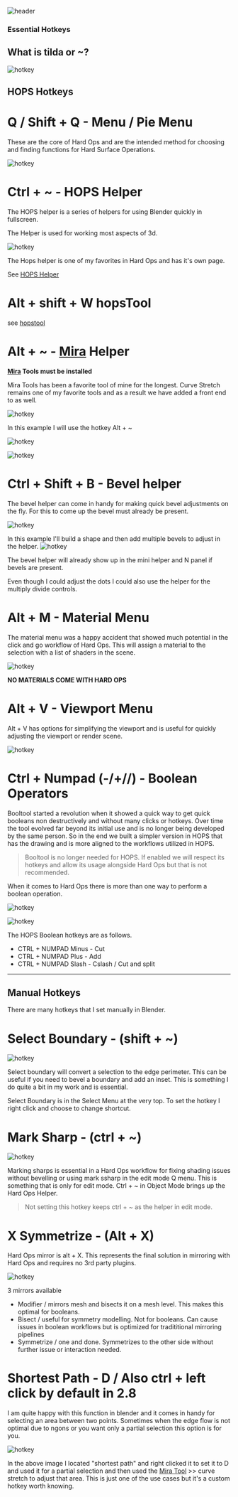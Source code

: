 ![header](img/banner.gif)

### Essential Hotkeys

## What is tilda or ~?

![hotkey](img/hotkeys/h13.png)

## HOPS Hotkeys

# Q / Shift + Q - Menu / Pie Menu

These are the core of Hard Ops and are the intended  method for choosing and finding functions for Hard Surface Operations.

![hotkey](img/hotkeys/h4.gif)

# Ctrl + ~ - HOPS Helper

The HOPS helper is a series of helpers for using Blender quickly in fullscreen.

The Helper is used for working most aspects of 3d.

![hotkey](img/hotkeys/h5.gif)

The Hops helper is one of my favorites in Hard Ops and has it's own page.

See [HOPS Helper](helper.md)

# Alt + shift + W hopsTool

see [hopstool](hopsTool.md)

# Alt + ~ - [Mira](https://github.com/mifth/mifthtools/tree/master/blender/addons/mira_tools/) Helper

**[Mira](https://github.com/mifth/mifthtools/tree/master/blender/addons/mira_tools) Tools must be installed**

Mira Tools has been a favorite tool of mine for the longest. Curve Stretch remains one of my favorite tools and as a result we have added a front end to as well.

![hotkey](img/hotkeys/h12.png)

In this example I will use the hotkey Alt + ~

![hotkey](img/hotkeys/h13a.png)

![hotkey](img/hotkeys/h14.gif)

# Ctrl + Shift + B - Bevel helper

The bevel helper can come in handy for making quick bevel adjustments on the fly.
For this to come up the bevel must already be present.

![hotkey](img/hotkeys/h15.png)

In this example I'll build a shape and then add multiple bevels to adjust in the helper.
![hotkey](img/hotkeys/h20.gif)

The bevel helper will already show up in the mini helper and N panel if bevels are present.

Even though I could adjust the dots I could also use the helper for the multiply divide controls.

# Alt + M - Material Menu

The material menu was a happy accident that showed much potential in the click and go workflow of Hard Ops.
This will assign a material to the selection with a list of shaders in the scene.

![hotkey](img/hotkeys/h6.gif)

**NO MATERIALS COME WITH HARD OPS**


# Alt + V - Viewport Menu

Alt + V has options for simplifying the viewport and is useful for quickly adjusting the viewport or render scene.

![hotkey](img/hotkeys/h7.gif)

# Ctrl + Numpad (-/+//) - Boolean Operators

Booltool started a revolution when it showed a quick way to get quick booleans non destructively and without many clicks or hotkeys. Over time the tool evolved far beyond its initial use and is no longer being developed by the same person. So in the end we built a simpler version in HOPS that has the drawing and is more aligned to the workflows utilized in HOPS.

>  Booltool is no longer needed for HOPS. If enabled we will respect its hotkeys and allow its usage alongside Hard Ops but that is not recommended.

When it comes to Hard Ops there is more than one way to perform a boolean operation.

![hotkey](img/hotkeys/h9.gif)

![hotkey](img/hotkeys/h8.gif)

The HOPS Boolean hotkeys are as follows.
- CTRL + NUMPAD Minus - Cut
- CTRL + NUMPAD Plus - Add
- CTRL + NUMPAD Slash - Cslash / Cut and split

---

## Manual Hotkeys

There are many hotkeys that I set manually in Blender.

# Select Boundary - (shift + ~)

![hotkey](img/hotkeys/h1.gif)

Select boundary will convert a selection to the edge perimeter. This can be useful if you need to bevel a boundary and add an inset. This is something I do quite a bit in my work and is essential.

Select Boundary is in the Select Menu at the very top. To set the hotkey I right click and choose to change shortcut.

# Mark Sharp - (ctrl + ~)

![hotkey](img/hotkeys/h2.gif)

Marking sharps is essential in a Hard Ops workflow for fixing shading issues without bevelling or using mark ssharp in the edit mode Q menu. This is something that is only for edit mode. Ctrl + ~ in Object Mode brings up the Hard Ops Helper.

> Not setting this hotkey keeps ctrl + ~ as the helper in edit mode.

# X Symmetrize - (Alt + X)

Hard Ops mirror is alt + X. This represents the final solution in mirroring with Hard Ops and requires no 3rd party plugins.

![hotkey](img/hotkeys/h3.gif)

3 mirrors available
- Modifier / mirrors mesh and bisects it on a mesh level. This makes this optimal for booleans.
- Bisect / useful for symmetry modelling. Not for booleans. Can cause issues in boolean workflows but is optimized for tradititional mirroring pipelines
- Symmetrize / one and done. Symmetrizes to the other side without further issue or interaction needed.

# Shortest Path - D / Also ctrl + left click by default in 2.8

I am quite happy with this function in blender and it comes in handy for selecting an area between two points. Sometimes when the edge flow is not optimal due to ngons or you want only a partial selection this option is for you.

![hotkey](img/hotkeys/h11.gif)

In the above image I located "shortest path" and right clicked it to set it to D and used it for a partial selection and then used the [Mira Tool](http://blenderartists.org/forum/showthread.php?366107-MiraTools) >> curve stretch to adjust that area. This is just one of the use cases but it's a custom hotkey worth knowing.
